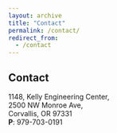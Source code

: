 ```yaml
---
layout: archive
title: "Contact"
permalink: /contact/
redirect_from:
  - /contact
---
```




## Contact

1148, Kelly Engineering Center, <br/>
2500 NW Monroe Ave, <br/>
Corvallis, OR 97331 <br/>
**P**: 979-703-0191 <br/>
